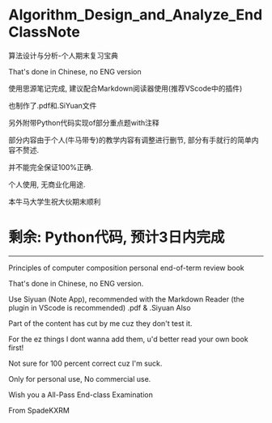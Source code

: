 # Algorithm_Design_and_Analyze_EndClassNote
算法设计与分析-个人期末复习宝典

That's done in Chinese, no ENG version

使用思源笔记完成, 建议配合Markdown阅读器使用(推荐VScode中的插件)

也制作了.pdf和.SiYuan文件

另外附带Python代码实现of部分重点题with注释

部分内容由于个人(牛马带专)的教学内容有调整进行删节, 部分有手就行的简单内容不赘述.

并不能完全保证100%正确.

个人使用, 无商业化用途.

本牛马大学生祝大伙期末顺利

# 剩余: Python代码, 预计3日内完成

---

Principles of computer composition personal end-of-term review book

That's done in Chinese, no ENG version.

Use Siyuan (Note App), recommended with the Markdown Reader (the plugin in VScode is recommended)
.pdf & .Siyuan Also

Part of the content has cut by me cuz they don't test it.

For the ez things I dont wanna add them, u'd better read your own book first!

Not sure for 100 percent correct cuz I'm suck.

Only for personal use, No commercial use.

Wish you a All-Pass End-class Examination

From SpadeKXRM
